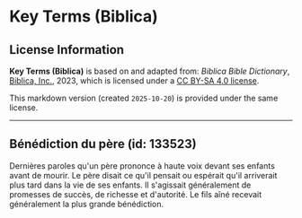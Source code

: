 # Key Terms (Biblica)

## License Information

**Key Terms (Biblica)** is based on and adapted from: _Biblica Bible Dictionary_, [Biblica, Inc.](https://www.biblica.com/), 2023, which is licensed under a [CC BY-SA 4.0 license](https://creativecommons.org/licenses/by-sa/4.0/legalcode.en).

This markdown version (created `2025-10-20`) is provided under the same license.



--------------------------------

## Bénédiction du père (id: 133523)

Dernières paroles qu'un père prononce à haute voix devant ses enfants avant de mourir. Le père disait ce qu'il pensait ou espérait qu'il arriverait plus tard dans la vie de ses enfants. Il s'agissait généralement de promesses de succès, de richesse et d'autorité. Le fils aîné recevait généralement la plus grande bénédiction.


